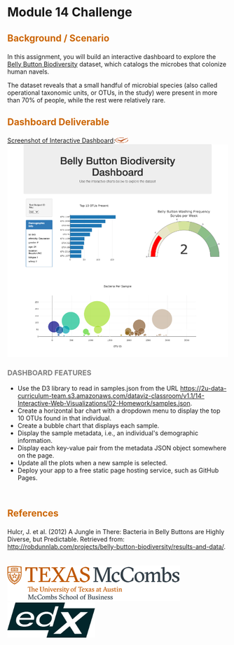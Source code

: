 # Module 14 Challenge

## <p style="color:#CC6600">Background / Scenario</p> 

In this assignment, you will build an interactive dashboard to explore the [Belly Button Biodiversity](https://robdunnlab.com/projects/belly-button-biodiversity/) dataset, which catalogs the microbes that colonize human navels.

The dataset reveals that a small handful of microbial species (also called operational taxonomic units, or OTUs, in the study) were present in more than 70% of people, while the rest were relatively rare.
<br>

## <p style="color:#CC6600">Dashboard Deliverable</p> 

<ins>Screenshot of Interactive Dashboard</ins>:<img src="images/uta_icon_checkmark.svg" width="30" height="12">  <br>
![Dashboard](images/dashboard.png)
<br>

### <p style="color:gray">DASHBOARD FEATURES</p> 

- Use the D3 library to read in samples.json from the URL https://2u-data-curriculum-team.s3.amazonaws.com/dataviz-classroom/v1.1/14-Interactive-Web-Visualizations/02-Homework/samples.json.
- Create a horizontal bar chart with a dropdown menu to display the top 10 OTUs found in that individual.
- Create a bubble chart that displays each sample.
- Display the sample metadata, i.e., an individual's demographic information.
- Display each key-value pair from the metadata JSON object somewhere on the page.
- Update all the plots when a new sample is selected.
- Deploy your app to a free static page hosting service, such as GitHub Pages. 
<br>

## <p style="color:#CC6600">References</p>

Hulcr, J. et al. (2012) A Jungle in There: Bacteria in Belly Buttons are Highly Diverse, but Predictable. Retrieved from: http://robdunnlab.com/projects/belly-button-biodiversity/results-and-data/.
<br>
<br>
<br>
![UTlogo](images/utaustin-mccombs.png)      <img src="images/edx-logo-elm.svg" width="200" height="80"> 